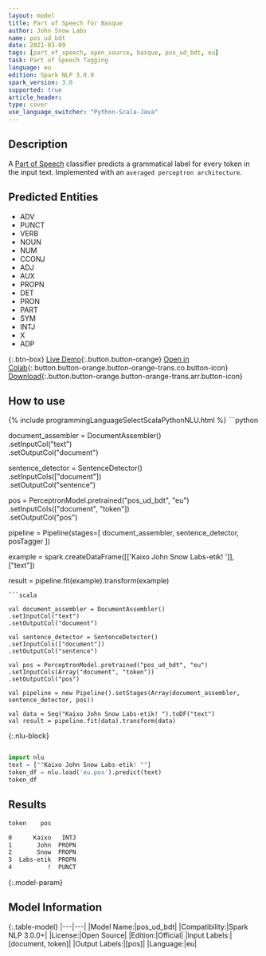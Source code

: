 ```yaml
---
layout: model
title: Part of Speech for Basque
author: John Snow Labs
name: pos_ud_bdt
date: 2021-03-09
tags: [part_of_speech, open_source, basque, pos_ud_bdt, eu]
task: Part of Speech Tagging
language: eu
edition: Spark NLP 3.0.0
spark_version: 3.0
supported: true
article_header:
type: cover
use_language_switcher: "Python-Scala-Java"
---
```


## Description

A [Part of Speech](https://en.wikipedia.org/wiki/Part_of_speech) classifier predicts a grammatical label for every token in the input text. Implemented with an `averaged perceptron architecture`.

## Predicted Entities

- ADV
- PUNCT
- VERB
- NOUN
- NUM
- CCONJ
- ADJ
- AUX
- PROPN
- DET
- PRON
- PART
- SYM
- INTJ
- X
- ADP

{:.btn-box}
[Live Demo](https://demo.johnsnowlabs.com/public/GRAMMAR_EN/){:.button.button-orange}
[Open in Colab](https://colab.research.google.com/github/JohnSnowLabs/spark-nlp-workshop/blob/master/tutorials/streamlit_notebooks/GRAMMAR_EN.ipynb){:.button.button-orange.button-orange-trans.co.button-icon}
[Download](https://s3.amazonaws.com/auxdata.johnsnowlabs.com/public/models/pos_ud_bdt_eu_3.0.0_3.0_1615292144964.zip){:.button.button-orange.button-orange-trans.arr.button-icon}

## How to use



<div class="tabs-box" markdown="1">
{% include programmingLanguageSelectScalaPythonNLU.html %}
```python

document_assembler = DocumentAssembler() \
.setInputCol("text") \
.setOutputCol("document")

sentence_detector = SentenceDetector() \
.setInputCols(["document"]) \
.setOutputCol("sentence")

pos = PerceptronModel.pretrained("pos_ud_bdt", "eu") \
.setInputCols(["document", "token"]) \
.setOutputCol("pos")

pipeline = Pipeline(stages=[
document_assembler,
sentence_detector,
posTagger
])

example = spark.createDataFrame([['Kaixo John Snow Labs-etik! ']], ["text"])

result = pipeline.fit(example).transform(example)


```
```scala

val document_assembler = DocumentAssembler()
.setInputCol("text")
.setOutputCol("document")

val sentence_detector = SentenceDetector()
.setInputCols(["document"])
.setOutputCol("sentence")

val pos = PerceptronModel.pretrained("pos_ud_bdt", "eu")
.setInputCols(Array("document", "token"))
.setOutputCol("pos")

val pipeline = new Pipeline().setStages(Array(document_assembler, sentence_detector, pos))

val data = Seq("Kaixo John Snow Labs-etik! ").toDF("text")
val result = pipeline.fit(data).transform(data)

```

{:.nlu-block}
```python

import nlu
text = [""Kaixo John Snow Labs-etik! ""]
token_df = nlu.load('eu.pos').predict(text)
token_df

```
</div>

## Results

```bash
token    pos

0      Kaixo   INTJ
1       John  PROPN
2       Snow  PROPN
3  Labs-etik  PROPN
4          !  PUNCT
```

{:.model-param}
## Model Information

{:.table-model}
|---|---|
|Model Name:|pos_ud_bdt|
|Compatibility:|Spark NLP 3.0.0+|
|License:|Open Source|
|Edition:|Official|
|Input Labels:|[document, token]|
|Output Labels:|[pos]|
|Language:|eu|